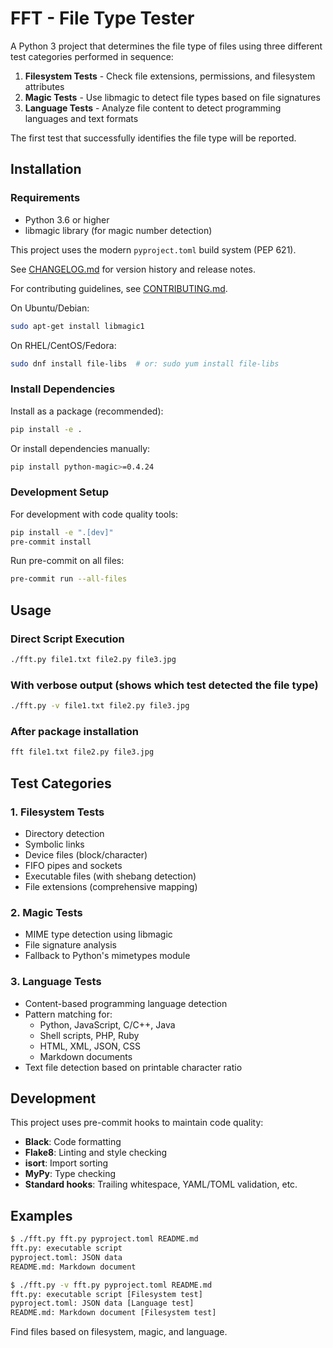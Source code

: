 # FFT - File Type Tester

A Python 3 project that determines the file type of files using three different test categories performed in sequence:

1. **Filesystem Tests** - Check file extensions, permissions, and filesystem attributes
2. **Magic Tests** - Use libmagic to detect file types based on file signatures
3. **Language Tests** - Analyze file content to detect programming languages and text formats

The first test that successfully identifies the file type will be reported.

## Installation

### Requirements

- Python 3.6 or higher
- libmagic library (for magic number detection)

This project uses the modern `pyproject.toml` build system (PEP 621).

See [CHANGELOG.md](CHANGELOG.md) for version history and release notes.

For contributing guidelines, see [CONTRIBUTING.md](CONTRIBUTING.md).

On Ubuntu/Debian:
```bash
sudo apt-get install libmagic1
```

On RHEL/CentOS/Fedora:
```bash
sudo dnf install file-libs  # or: sudo yum install file-libs
```

### Install Dependencies

Install as a package (recommended):
```bash
pip install -e .
```

Or install dependencies manually:
```bash
pip install python-magic>=0.4.24
```

### Development Setup

For development with code quality tools:
```bash
pip install -e ".[dev]"
pre-commit install
```

Run pre-commit on all files:
```bash
pre-commit run --all-files
```

## Usage

### Direct Script Execution

```bash
./fft.py file1.txt file2.py file3.jpg
```

### With verbose output (shows which test detected the file type)

```bash
./fft.py -v file1.txt file2.py file3.jpg
```

### After package installation

```bash
fft file1.txt file2.py file3.jpg
```

## Test Categories

### 1. Filesystem Tests
- Directory detection
- Symbolic links
- Device files (block/character)
- FIFO pipes and sockets
- Executable files (with shebang detection)
- File extensions (comprehensive mapping)

### 2. Magic Tests
- MIME type detection using libmagic
- File signature analysis
- Fallback to Python's mimetypes module

### 3. Language Tests
- Content-based programming language detection
- Pattern matching for:
  - Python, JavaScript, C/C++, Java
  - Shell scripts, PHP, Ruby
  - HTML, XML, JSON, CSS
  - Markdown documents
- Text file detection based on printable character ratio

## Development

This project uses pre-commit hooks to maintain code quality:

- **Black**: Code formatting
- **Flake8**: Linting and style checking
- **isort**: Import sorting
- **MyPy**: Type checking
- **Standard hooks**: Trailing whitespace, YAML/TOML validation, etc.

## Examples

```bash
$ ./fft.py fft.py pyproject.toml README.md
fft.py: executable script
pyproject.toml: JSON data
README.md: Markdown document

$ ./fft.py -v fft.py pyproject.toml README.md
fft.py: executable script [Filesystem test]
pyproject.toml: JSON data [Language test]
README.md: Markdown document [Filesystem test]
```
Find files based on filesystem, magic, and language.
